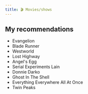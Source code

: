 ```yaml
---
title: 🎬 Movies/shows
---
```


## My recommendations

- Evangelion
- Blade Runner
- Westworld
- Lost Highway
- Angel's Egg
- Serial Experiments Lain
- Donnie Darko
- Ghost In The Shell 
- Everything Everywhere All At Once
- Twin Peaks
